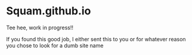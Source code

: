 # Squam.github.io

Tee hee, work in progress!!

If you found this good job, I either sent this to you or for whatever reason you chose to look for a dumb site name
